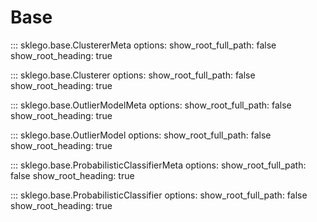 # Base

::: sklego.base.ClustererMeta
    options:
        show_root_full_path: false
        show_root_heading: true

::: sklego.base.Clusterer
    options:
        show_root_full_path: false
        show_root_heading: true

::: sklego.base.OutlierModelMeta
    options:
        show_root_full_path: false
        show_root_heading: true

::: sklego.base.OutlierModel
    options:
        show_root_full_path: false
        show_root_heading: true

::: sklego.base.ProbabilisticClassifierMeta
    options:
        show_root_full_path: false
        show_root_heading: true

::: sklego.base.ProbabilisticClassifier
    options:
        show_root_full_path: false
        show_root_heading: true
